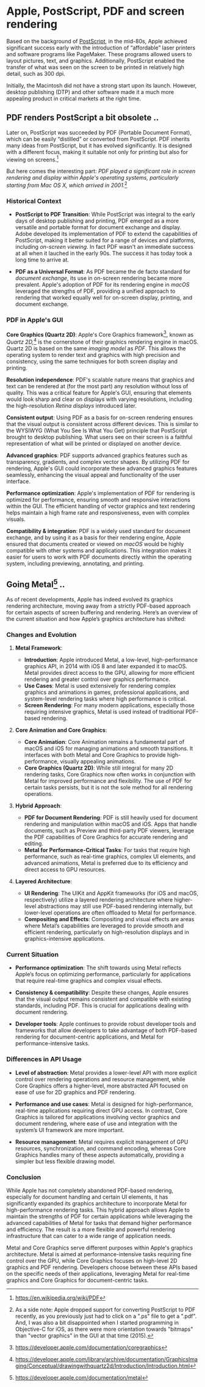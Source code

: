 
# Apple, PostScript, PDF and screen rendering

Based on the background of [PostScript](POSTSCRIPT.md), in the mid-80s,
Apple achieved significant success early with the introduction of “affordable”
laser printers and software programs like PageMaker. These programs allowed
users to layout pictures, text, and graphics. Additionally, PostScript
enabled the transfer of what was seen on the screen to be printed in
relatively high detail, such as 300 dpi.

Initially, the Macintosh did not have a strong start upon its launch.
However, desktop publishing (DTP) and other software made it a much
more appealing product in critical markets at the right time.


## PDF renders PostScript a bit obsolete ..

Later on, PostScript was succeeded by PDF (Portable Document Format),
which can be easily “distilled” or converted from PostScript. PDF
inherits many ideas from PostScript, but it has evolved significantly.
It is designed with a different focus, making it suitable not only for
printing but also for viewing on screens.[^pdf]

But here comes the interesting part: *PDF played a significant role in
screen rendering and display within Apple's operating systems, particularly
starting from Mac OS X, which arrived in 2001.*[^dropped]

[^pdf]: https://en.wikipedia.org/wiki/PDF

[^dropped]: As a side note: Apple dropped support for converting PostScript
to PDF recently, as you previously just had to click on a ".ps" file to get
a ".pdf". And, I was also a bit disappointed when I started programming
in Objective-C for iOS, as there were more orientation towards "bitmaps"
than "vector graphics" in the GUI at that time (2015).


### Historical Context

- **PostScript to PDF Transition**: While PostScript was integral to the
early days of desktop publishing and printing, PDF emerged as a more versatile
and portable format for document exchange and display. Adobe developed its
implementation of PDF to extend the capabilities of PostScript, making it better
suited for a range of devices and platforms, including *on-screen viewing*.
In fact PDF wasn't an immediate success at all when it lauched in the early
90s. The success it has today took a long time to arrive at.

- **PDF as a Universal Format**: As PDF became the de facto standard for
*document exchange*, its use in on-screen rendering became more prevalent.
Apple's adoption of PDF for its rendering engine in *macOS* leveraged the
strengths of PDF, providing a unified approach to rendering that worked
equally well for on-screen display, printing, and document exchange.


### PDF in Apple's GUI

**Core Graphics (Quartz 2D)**: Apple's Core Graphics framework[^coredoc],
known as *Quartz 2D,*[^quartz2ddoc] is the cornerstone of their graphics
rendering engine in macOS. Quartz 2D is based on the same *imaging model*
as *PDF*. This allows the operating system to render text and graphics
with high precision and consistency, using the same techniques for both
screen display and printing.

[^coredoc]: https://developer.apple.com/documentation/coregraphics

[^quartz2ddoc]: https://developer.apple.com/library/archive/documentation/GraphicsImaging/Conceptual/drawingwithquartz2d/Introduction/Introduction.html

**Resolution independence**: PDF's scalable nature means that graphics and text can
be rendered at (for the most part) any resolution without loss of quality. This was
a critical feature for Apple's GUI, ensuring that elements would look sharp and clear
on displays with varying resolutions, including the high-resolution *Retina displays*
introduced later.

**Consistent output**: Using PDF as a basis for on-screen rendering ensures that the
visual output is consistent across different devices. This is similar to the WYSIWYG
(What You See Is What You Get) principle that PostScript brought to desktop publishing.
What users see on their screen is a faithful representation of what will be printed
or displayed on another device.

**Advanced graphics**: PDF supports advanced graphics features such as
transparency, gradients, and complex vector shapes. By utilizing PDF for rendering,
Apple's GUI could incorporate these advanced graphics features seamlessly, enhancing
the visual appeal and functionality of the user interface.

**Performance optimization**: Apple's implementation of PDF for rendering is optimized
for performance, ensuring smooth and responsive interactions within the GUI. The
efficient handling of vector graphics and text rendering helps maintain a high frame
rate and responsiveness, even with complex visuals.

**Compatibility & integration**: PDF is a widely used standard for document exchange,
and by using it as a basis for their rendering engine, Apple ensured that documents
created or viewed on *macOS* would be highly compatible with other systems and applications.
This integration makes it easier for users to work with PDF documents directly within
the operating system, including previewing, annotating, and printing.



## Going Metal[^metaldoc] ..

As of recent developments, Apple has indeed evolved its graphics rendering
architecture, moving away from a strictly PDF-based approach for certain
aspects of screen buffering and rendering. Here’s an overview of the current
situation and how Apple’s graphics architecture has shifted:

[^metaldoc]: https://developer.apple.com/documentation/metal

### Changes and Evolution

1. **Metal Framework**:
    - **Introduction**: Apple introduced Metal, a low-level, high-performance
    graphics API, in 2014 with iOS 8 and later expanded it to macOS. Metal
    provides direct access to the GPU, allowing for more efficient rendering
    and greater control over graphics performance.
    - **Use Cases**: Metal is used extensively for rendering complex graphics
    and animations in games, professional applications, and system-level
    rendering tasks where high performance is critical.
    - **Screen Rendering**: For many modern applications, especially those
    requiring intensive graphics, Metal is used instead of traditional PDF-based
    rendering.

2. **Core Animation and Core Graphics**:
    - **Core Animation**: Core Animation remains a fundamental part of macOS
    and iOS for managing animations and smooth transitions. It interfaces
    with both Metal and Core Graphics to provide high-performance, visually
    appealing animations.
    - **Core Graphics (Quartz 2D)**: While still integral for many 2D
    rendering tasks, Core Graphics now often works in conjunction with
    Metal for improved performance and flexibility. The use of PDF for
    certain tasks persists, but it is not the sole method for all
    rendering operations.

3. **Hybrid Approach**:
    - **PDF for Document Rendering**: PDF is still heavily used for document
    rendering and manipulation within macOS and iOS. Apps that handle
    documents, such as Preview and third-party PDF viewers, leverage the
    PDF capabilities of Core Graphics for accurate rendering and editing.
    - **Metal for Performance-Critical Tasks**: For tasks that require high
    performance, such as real-time graphics, complex UI elements, and advanced
    animations, Metal is preferred due to its efficiency and direct access
    to GPU resources.

4. **Layered Architecture**:
    - **UI Rendering**: The UIKit and AppKit frameworks (for iOS and macOS,
    respectively) utilize a layered rendering architecture where higher-level
    abstractions may still use PDF-based rendering internally, but lower-level
    operations are often offloaded to Metal for performance.
    - **Compositing and Effects**: Compositing and visual effects are areas
    where Metal’s capabilities are leveraged to provide smooth and efficient
    rendering, particularly on high-resolution displays and in graphics-intensive
    applications.


### Current Situation

- **Performance optimization**: The shift towards using Metal reflects Apple’s
focus on optimizing performance, particularly for applications that require
real-time graphics and complex visual effects.

- **Consistency & compatibility**: Despite these changes, Apple ensures that
the visual output remains consistent and compatible with existing standards,
including PDF. This is crucial for applications dealing with document rendering.

- **Developer tools**: Apple continues to provide robust developer tools and
frameworks that allow developers to take advantage of both PDF-based rendering
for document-centric applications, and Metal for performance-intensive tasks.


### Differences in API Usage

- **Level of abstraction**: Metal provides a lower-level API with more
explicit control over rendering operations and resource management,
while Core Graphics offers a higher-level, more abstracted API focused
on ease of use for 2D graphics and PDF rendering.

- **Performance and use cases**: Metal is designed for high-performance,
real-time applications requiring direct GPU access. In contrast, Core
Graphics is tailored for applications involving vector graphics and
document rendering, where ease of use and integration with the system’s
UI framework are more important.

- **Resource management**: Metal requires explicit management of GPU
resources, synchronization, and command encoding, whereas Core Graphics
handles many of these aspects automatically, providing a simpler but
less flexible drawing model.

### Conclusion

While Apple has not completely abandoned PDF-based rendering, especially for
document handling and certain UI elements, it has significantly expanded its
graphics architecture to incorporate Metal for high-performance rendering tasks.
This hybrid approach allows Apple to maintain the strengths of PDF for certain
applications while leveraging the advanced capabilities of Metal for tasks that
demand higher performance and efficiency. The result is a more flexible and
powerful rendering infrastructure that can cater to a wide range of application
needs.

Metal and Core Graphics serve different purposes within Apple's graphics
architecture. Metal is aimed at performance-intensive tasks requiring fine
control over the GPU, while Core Graphics focuses on high-level 2D graphics
and PDF rendering. Developers choose between these APIs based on the
specific needs of their applications, leveraging Metal for real-time
graphics and Core Graphics for document-centric tasks.
